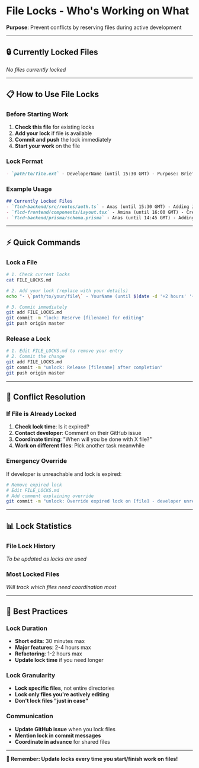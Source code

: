 # File Locks - Who's Working on What

**Purpose**: Prevent conflicts by reserving files during active development

---

## 🔒 **Currently Locked Files**

*No files currently locked*

---

## 📋 **How to Use File Locks**

### **Before Starting Work**
1. **Check this file** for existing locks
2. **Add your lock** if file is available  
3. **Commit and push** the lock immediately
4. **Start your work** on the file

### **Lock Format**
```markdown
- `path/to/file.ext` - DeveloperName (until 15:30 GMT) - Purpose: Brief description
```

### **Example Usage**
```markdown
## Currently Locked Files
- `flcd-backend/src/routes/auth.ts` - Anas (until 15:30 GMT) - Adding JWT endpoints
- `flcd-frontend/components/Layout.tsx` - Amina (until 16:00 GMT) - Creating nav structure
- `flcd-backend/prisma/schema.prisma` - Anas (until 14:45 GMT) - Adding new fields
```

---

## ⚡ **Quick Commands**

### **Lock a File**
```bash
# 1. Check current locks
cat FILE_LOCKS.md

# 2. Add your lock (replace with your details)
echo "- \`path/to/your/file\` - YourName (until $(date -d '+2 hours' '+%H:%M GMT')) - Purpose: What you're doing" >> FILE_LOCKS.md

# 3. Commit immediately
git add FILE_LOCKS.md
git commit -m "lock: Reserve [filename] for editing"  
git push origin master
```

### **Release a Lock**
```bash
# 1. Edit FILE_LOCKS.md to remove your entry
# 2. Commit the change
git add FILE_LOCKS.md
git commit -m "unlock: Release [filename] after completion"
git push origin master
```

---

## 🚨 **Conflict Resolution**

### **If File is Already Locked**
1. **Check lock time**: Is it expired?
2. **Contact developer**: Comment on their GitHub issue
3. **Coordinate timing**: "When will you be done with X file?"
4. **Work on different files**: Pick another task meanwhile

### **Emergency Override**
If developer is unreachable and lock is expired:
```bash
# Remove expired lock
# Edit FILE_LOCKS.md 
# Add comment explaining override
git commit -m "unlock: Override expired lock on [file] - developer unreachable"
```

---

## 📊 **Lock Statistics**

### **File Lock History**
*To be updated as locks are used*

### **Most Locked Files**
*Will track which files need coordination most*

---

## 🎯 **Best Practices**

### **Lock Duration**
- **Short edits**: 30 minutes max
- **Major features**: 2-4 hours max  
- **Refactoring**: 1-2 hours max
- **Update lock time** if you need longer

### **Lock Granularity**
- **Lock specific files**, not entire directories
- **Lock only files you're actively editing**
- **Don't lock files "just in case"**

### **Communication**
- **Update GitHub issue** when you lock files
- **Mention lock in commit messages**
- **Coordinate in advance** for shared files

---

**🔄 Remember: Update locks every time you start/finish work on files!**